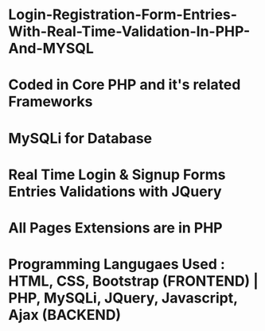 # **Login-Registration-Form-Entries-With-Real-Time-Validation-In-PHP-And-MYSQL**

# Coded in Core PHP and it's related Frameworks
# MySQLi for Database
# Real Time Login & Signup Forms Entries Validations with JQuery
# All Pages Extensions are in PHP
# Programming Langugaes Used : HTML, CSS, Bootstrap (FRONTEND) | PHP, MySQLi, JQuery, Javascript, Ajax (BACKEND)
